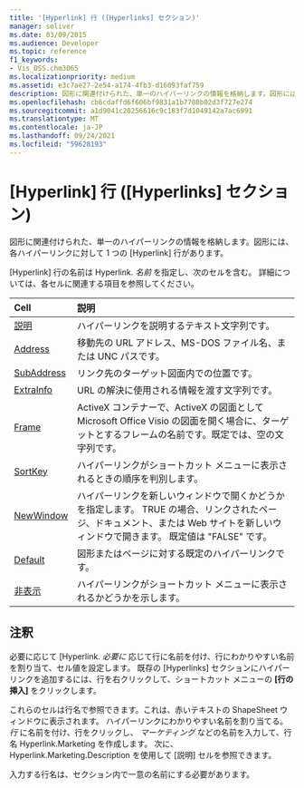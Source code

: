 ```yaml
---
title: '[Hyperlink] 行 ([Hyperlinks] セクション)'
manager: soliver
ms.date: 03/09/2015
ms.audience: Developer
ms.topic: reference
f1_keywords:
- Vis_DSS.chm3065
ms.localizationpriority: medium
ms.assetid: e3c7ae27-2e54-a174-4fb3-d16093faf759
description: 図形に関連付けられた、単一のハイパーリンクの情報を格納します。図形には、各ハイパーリンクに対して 1 つの [Hyperlink] 行があります。
ms.openlocfilehash: cb6cdaffd6f606bf9831a1b7708b02d3f727e274
ms.sourcegitcommit: a1d9041c20256616c9c183f7d1049142a7ac6991
ms.translationtype: MT
ms.contentlocale: ja-JP
ms.lasthandoff: 09/24/2021
ms.locfileid: "59628193"
---
```

# <a name="hyperlink-row-hyperlinks-section"></a>[Hyperlink] 行 ([Hyperlinks] セクション)

図形に関連付けられた、単一のハイパーリンクの情報を格納します。図形には、各ハイパーリンクに対して 1 つの [Hyperlink] 行があります。
  
[Hyperlink] 行の名前は Hyperlink. *名前*  を指定し、次のセルを含む。 詳細については、各セルに関連する項目を参照してください。 
  
|**Cell**|**説明**|
|:-----|:-----|
|[説明](description-cell-hyperlinks-section.md) <br/> |ハイパーリンクを説明するテキスト文字列です。  <br/> |
|[Address](address-cell-hyperlinks-section.md) <br/> |移動先の URL アドレス、MS-DOS ファイル名、または UNC パスです。  <br/> |
|[SubAddress](subaddress-cell-hyperlinks-section.md) <br/> |リンク先のターゲット図面内での位置です。  <br/> |
|[ExtraInfo](extrainfo-cell-hyperlinks-section.md) <br/> |URL の解決に使用される情報を渡す文字列です。  <br/> |
|[Frame](frame-cell-hyperlinks-section.md) <br/> |ActiveX コンテナーで、ActiveX の図面として Microsoft Office Visio の図面を開く場合に、ターゲットとするフレームの名前です。既定では、空の文字列です。  <br/> |
|[SortKey](sortkey-cell-hyperlinks-section.md) <br/> |ハイパーリンクがショートカット メニューに表示されるときの順序を判別します。  <br/> |
|[NewWindow](newwindow-cell-hyperlinks-section.md) <br/> |ハイパーリンクを新しいウィンドウで開くかどうかを指定します。 TRUE の場合、リンクされたページ、ドキュメント、または Web サイトを新しいウィンドウで開きます。 既定値は "FALSE" です。  <br/> |
|[Default](default-cell-hyperlinks-section.md) <br/> |図形またはページに対する既定のハイパーリンクです。  <br/> |
|[非表示](invisible-cell-hyperlinks-section.md) <br/> |ハイパーリンクがショートカット メニューに表示されるかどうかを示します。  <br/> |
   
## <a name="remarks"></a>注釈

 必要に応じて [Hyperlink.  *必要に*  応じて行に名前を付け、行にわかりやすい名前を割り当て、セル値を設定します。 既存の [Hyperlinks] セクションにハイパーリンクを追加するには、行を右クリックして、ショートカット メニューの **[行の挿入]** をクリックします。 
  
これらのセルは行名で参照できます。これは、赤いテキストの ShapeSheet ウィンドウに表示されます。 ハイパーリンクにわかりやすい名前を割り当てる。 *行*  に名前を付け、行をクリックし、  *マーケティング*  などの名前を入力して、行名 Hyperlink.Marketing を作成します。 次に、Hyperlink.Marketing.Description を使用して [説明] セルを参照できます。 
  
入力する行名は、セクション内で一意の名前にする必要があります。
  

